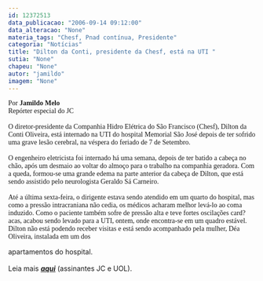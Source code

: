 ```yaml
---
id: 12372513
data_publicacao: "2006-09-14 09:12:00"
data_alteracao: "None"
materia_tags: "Chesf, Pnad contínua, Presidente"
categoria: "Notícias"
title: "Dilton da Conti, presidente da Chesf, está na UTI "
sutia: "None"
chapeu: "None"
autor: "jamildo"
imagem: "None"
---
```

<p><span style="font-family: Verdana;">Por <strong>Jamildo Melo</strong><br />Rep&oacute;rter especial do JC<br /><br />O diretor-presidente da Companhia Hidro El&eacute;trica do S&atilde;o Francisco (Chesf), Dilton da Conti Oliveira, est&aacute; internado na UTI do hospital Memorial S&atilde;o Jos&eacute; depois de ter sofrido uma grave les&atilde;o cerebral, na v&eacute;spera do feriado de 7 de Setembro. <br /><br />O engenheiro eletricista foi internado h&aacute; uma semana, depois de ter batido a cabe&ccedil;a no ch&atilde;o, ap&oacute;s um desmaio ao voltar do almo&ccedil;o para o trabalho na companhia geradora. Com a queda, formou-se uma grande edema na parte anterior da cabe&ccedil;a de Dilton, que est&aacute; sendo assistido pelo neurologista Geraldo S&aacute; Carneiro. <br /><br />At&eacute; a &uacute;ltima sexta-feira, o dirigente estava sendo atendido em um quarto do hospital, mas como a press&atilde;o intracraniana n&atilde;o cedia, os m&eacute;dicos acharam melhor lev&aacute;-lo ao coma induzido. Como o paciente tamb&eacute;m sofre de press&atilde;o alta e teve fortes oscila&ccedil;&otilde;es card?acas, acabou sendo levado para a UTI, ontem, onde encontra-se em um quadro est&aacute;vel. Dilton n&atilde;o est&aacute; podendo receber visitas e est&aacute; sendo acompanhado pela mulher, D&eacute;a Oliveira, instalada em um dos</span></p>
<p>apartamentos do hospital.<br /><br />Leia mais <strong><em><a href="https://jc.ne10.uol.com.br/" target="_blank" rel="noopener noreferrer">aqui</a></em></strong> (assinantes JC e UOL).</p>
